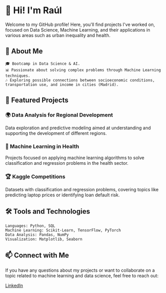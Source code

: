# 👋 Hi! I'm Raúl

Welcome to my GitHub profile! Here, you'll find projects I've worked on, focused on Data Science, Machine Learning, and their applications in various areas such as urban inequality and health.

## 🧠 About Me

    🎓 Bootcamp in Data Science & AI.
    📊 Passionate about solving complex problems through Machine Learning techniques.
    🎶 Exploring possible connections between socioeconomic conditions, transportation use, and income in cities (Madrid).

## 🌟 Featured Projects
### 🌍 Data Analysis for Regional Development
Data exploration and predictive modeling aimed at understanding and supporting the development of different regions.

### 🏥 Machine Learning in Health
Projects focused on applying machine learning algorithms to solve classification and regression problems in the health sector.

### 🏆 Kaggle Competitions
Datasets with classification and regression problems, covering topics like predicting laptop prices or identifying loan default risk.

## 🛠️ Tools and Technologies

    Languages: Python, SQL
    Machine Learning: Scikit-Learn, TensorFlow, PyTorch
    Data Analysis: Pandas, NumPy
    Visualization: Matplotlib, Seaborn

## 📫 Connect with Me

If you have any questions about my projects or want to collaborate on a topic related to machine learning and data science, feel free to reach out:

[LinkedIn](www.linkedin.com/in/raulggomez/)

<!---
RauGarGom/RauGarGom is a ✨ special ✨ repository because its `README.md` (this file) appears on your GitHub profile.
You can click the Preview link to take a look at your changes.
--->

